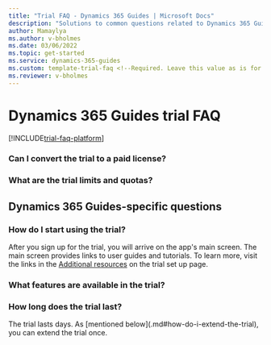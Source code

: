 ```yaml
---  
title: "Trial FAQ - Dynamics 365 Guides | Microsoft Docs"
description: "Solutions to common questions related to Dynamics 365 Guides trial setup and management. Learn how to resolve platform and app-specific issues."
author: Mamaylya
ms.author: v-bholmes
ms.date: 03/06/2022
ms.topic: get-started
ms.service: dynamics-365-guides
ms.custom: template-trial-faq <!--Required. Leave this value as is for tracking purposes.-->
ms.reviewer: v-bholmes
---
```


<!--Remove all the comments in this template before you merge to the main branch.-->

<!--This template provides the basic structure of a trial frequently asked questions page. The first part of this page contains app-specific questions and answers. The second half of the page contains platform-specific issues that are pulled from a shared include statement to avoid duplicating information.
For Project Beethoven, we are focusing on the following core principles:
- Keep the frequently asked questions page minimal and consistent with this template
- Link out to additional information where possible
- Reuse content on the FAQ page by using the platform include statement
To provide feedback on this template, contact [Alex Ferguson](mailto:alex.ferguson@microsoft.com).-->

# Dynamics 365 Guides trial FAQ

<!--The include statement is particular to your repo. Check your repo to ensure that this is the proper location of the file.-->

[!INCLUDE[trial-faq-platform](includes/mr-docs/trial-faq-platform.md)]

### Can I convert the trial to a paid license?

<!--App specific. Customize this response to fit your app.-->

### What are the trial limits and quotas?

<!--App specific. Customize this response to fit your app.-->

## Dynamics 365 Guides-specific questions

### How do I start using the trial?

After you sign up for the trial, you will arrive on the app's main screen. The main screen provides links to user guides and tutorials. To learn more, visit the links in the [Additional resources](trial-signup.md) on the trial set up page.

### What features are available in the trial?

<!--App specific. Customize this response to fit your app.-->

### How long does the trial last?

The <!--Product--> trial lasts <!--Product trial length--> days. As [mentioned below](<!--Name of this page-->.md#how-do-i-extend-the-trial), you can extend the trial once.

